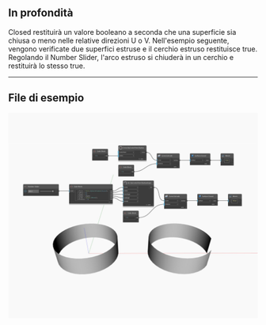 ## In profondità
Closed restituirà un valore booleano a seconda che una superficie sia chiusa o meno nelle relative direzioni U o V. Nell'esempio seguente, vengono verificate due superfici estruse e il cerchio estruso restituisce true. Regolando il Number Slider, l'arco estruso si chiuderà in un cerchio e restituirà lo stesso true.
___
## File di esempio

![Closed](./Autodesk.DesignScript.Geometry.Surface.Closed_img.jpg)

